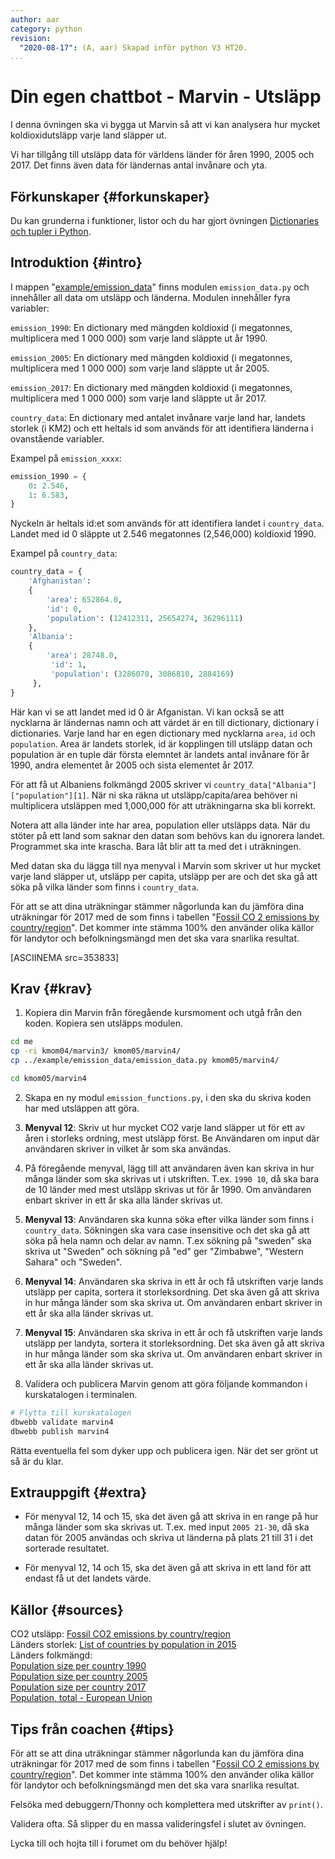 ```yaml
---
author: aar
category: python
revision:
  "2020-08-17": (A, aar) Skapad inför python V3 HT20.
...
```

Din egen chattbot - Marvin - Utsläpp
==================================

I denna övningen ska vi bygga ut Marvin så att vi kan analysera hur mycket koldioxidutsläpp varje land släpper ut.

<!--more-->

Vi har tillgång till utsläpp data för världens länder för åren 1990, 2005 och 2017. Det finns även data för ländernas antal invånare och yta.



Förkunskaper {#forkunskaper}
-----------------------

Du kan grunderna i funktioner, listor och du har gjort övningen [Dictionaries och tupler i Python](kunskap/dictionaries-och-tupler-i-python).



Introduktion {#intro}
-----------------------

I mappen "[example/emission_data](https://github.com/dbwebb-se/python/tree/master/example/emission_data)" finns modulen `emission_data.py` och innehåller all data om utsläpp och länderna. Modulen innehåller fyra variabler:

`emission_1990`: En dictionary med mängden koldioxid (i megatonnes, multiplicera med 1 000 000) som varje land släppte ut år 1990.
  
`emission_2005`: En dictionary med mängden koldioxid (i megatonnes, multiplicera med 1 000 000) som varje land släppte ut år 2005.
  
`emission_2017`: En dictionary med mängden koldioxid (i megatonnes, multiplicera med 1 000 000) som varje land släppte ut år 2017.

`country_data`: En dictionary med antalet invånare varje land har, landets storlek (i KM2) och ett heltals id som används för att identifiera länderna i ovanstående variabler.

Exampel på `emission_xxxx`:

```python
emission_1990 = {
    0: 2.546,
    1: 6.583,
}
```
Nyckeln är heltals id:et som används för att identifiera landet i `country_data`. Landet med id 0 släppte ut 2.546 megatonnes (2,546,000) koldioxid 1990.

Exampel på `country_data`:

```python
country_data = {
    'Afghanistan': 
    {
        'area': 652864.0,
        'id': 0,
        'population': (12412311, 25654274, 36296111)
    },
    'Albania': 
    {
        'area': 28748.0,
         'id': 1,
         'population': (3286070, 3086810, 2884169)
     },
}
```

Här kan vi se att landet med id 0 är Afganistan. Vi kan också se att nycklarna är ländernas namn och att värdet är en till dictionary, dictionary i dictionaries. Varje land har en egen dictionary med nycklarna `area`, `id` och `population`. Area är landets storlek, id är kopplingen till utsläpp datan och population är en tuple där första elemntet är landets antal invånare för år 1990, andra elementet år 2005 och sista elementet år 2017.

För att få ut Albaniens folkmängd 2005 skriver vi `country_data["Albania"]["population"][1]`. När ni ska räkna ut utsläpp/capita/area behöver ni multiplicera utsläppen med 1,000,000 för att uträkningarna ska bli korrekt.

Notera att alla länder inte har area, population eller utsläpps data. När du stöter på ett land som saknar den datan som behövs kan du ignorera landet. Programmet ska inte krascha. Bara låt blir att ta med det i uträkningen.

Med datan ska du lägga till nya menyval i Marvin som skriver ut hur mycket varje land släpper ut, utsläpp per capita, utsläpp per are och det ska gå att söka på vilka länder som finns i `country_data`.

För att se att dina uträkningar stämmer någorlunda kan du jämföra dina uträkningar för 2017 med de som finns i tabellen "[Fossil CO
2 emissions by country/region](https://en.wikipedia.org/wiki/List_of_countries_by_carbon_dioxide_emissions#Fossil_CO2_emissions_by_country/region)". Det kommer inte stämma 100% den använder olika källor för landytor och befolkningsmängd men det ska vara snarlika resultat.

[ASCIINEMA src=353833]



Krav {#krav}
-----------------------

1. Kopiera din Marvin från föregående kursmoment och utgå från den koden. Kopiera sen utsläpps modulen.

```bash
cd me
cp -ri kmom04/marvin3/ kmom05/marvin4/
cp ../example/emission_data/emission_data.py kmom05/marvin4/

cd kmom05/marvin4
```

2. Skapa en ny modul `emission_functions.py`, i den ska du skriva koden har med utsläppen att göra.

3. **Menyval 12**: Skriv ut hur mycket CO2 varje land släpper ut för ett av åren i storleks ordning, mest utsläpp först. Be Användaren om input där användaren skriver in vilket år som ska användas.

4. På föregående menyval, lägg till att användaren även kan skriva in hur många länder som ska skrivas ut i utskriften. T.ex. `1990 10`, då ska bara de 10 länder med mest utsläpp skrivas ut för år 1990. Om användaren enbart skriver in ett år ska alla länder skrivas ut.

5. **Menyval 13**: Användaren ska kunna söka efter vilka länder som finns i `country_data`. Sökningen ska vara case insensitive och det ska gå att söka på hela namn och delar av namn. T.ex sökning på "sweden" ska skriva ut "Sweden" och sökning på "ed" ger "Zimbabwe", "Western Sahara" och "Sweden".

6. **Menyval 14**: Användaren ska skriva in ett år och få utskriften varje lands utsläpp per capita, sortera it storleksordning. Det ska även gå att skriva in hur många länder som ska skriva ut. Om användaren enbart skriver in ett år ska alla länder skrivas ut.

7. **Menyval 15**: Användaren ska skriva in ett år och få utskriften varje lands utsläpp per landyta, sortera it storleksordning. Det ska även gå att skriva in hur många länder som ska skriva ut. Om användaren enbart skriver in ett år ska alla länder skrivas ut.

8. Validera och publicera Marvin genom att göra följande kommandon i kurskatalogen i terminalen.

```bash
# Flytta till kurskatalogen
dbwebb validate marvin4
dbwebb publish marvin4
```

Rätta eventuella fel som dyker upp och publicera igen. När det ser grönt ut så är du klar.



Extrauppgift {#extra}
-----------------------

* För menyval 12, 14 och 15, ska det även gå att skriva in en range på hur många länder som ska skrivas ut. T.ex. med input `2005 21-30`, då ska datan för 2005 användas och skriva ut länderna på plats 21 till 31 i det sorterade resultatet.

* För menyval 12, 14 och 15, ska det även gå att skriva in ett land för att endast få ut det landets värde.



Källor {#sources}
------------------------

CO2 utsläpp: [Fossil CO2 emissions by country/region](https://en.wikipedia.org/wiki/List_of_countries_by_carbon_dioxide_emissions#Fossil_CO2_emissions_by_country/region)  
Länders storlek: [List of countries by population in 2015](https://en.wikipedia.org/wiki/List_of_countries_by_population_in_2015)  
Länders folkmängd:  
[Population size per country 1990](https://www.populationpyramid.net/population-size-per-country/1990/)  
[Population size per country 2005](https://www.populationpyramid.net/population-size-per-country/2005/)  
[Population size per country 2017](https://www.populationpyramid.net/population-size-per-country/2017/)  
[Population, total - European Union](https://data.worldbank.org/indicator/SP.POP.TOTL?locations=EU)



Tips från coachen {#tips}
-----------------------

För att se att dina uträkningar stämmer någorlunda kan du jämföra dina uträkningar för 2017 med de som finns i tabellen "[Fossil CO
2 emissions by country/region](https://en.wikipedia.org/wiki/List_of_countries_by_carbon_dioxide_emissions#Fossil_CO2_emissions_by_country/region)". Det kommer inte stämma 100% den använder olika källor för landytor och befolkningsmängd men det ska vara snarlika resultat.


Felsöka med debuggern/Thonny och komplettera med utskrifter av `print()`.

Validera ofta. Så slipper du en massa valideringsfel i slutet av övningen.

Lycka till och hojta till i forumet om du behöver hjälp!
